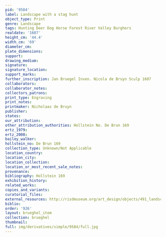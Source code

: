 ```yaml
---
pid: '9584'
label: Landscape with a stag hunt
object_type: Print
genre: Landscape
tags: Hunting Deer Dog Horse Forest River Valley Burghers
realdate: '1607'
height_cm: '44.4'
width_cm: '69'
diameter_cm: 
plate_dimensions: 
support: 
drawing_medium: 
signature: 
signature_location: 
support_marks: 
further_inscription: Jan Bruegel Inven. Nicola de Bruyn Sculp 1607
collaborators: 
collaborator_notes: 
collectors_patrons: 
print_type: Engraving
print_notes: 
printmaker: Nicholaas de Bruyn
publisher: 
states: 
our_attribution: 
other_attribution_authorities: Hollstein No. De Brun 169
ertz_1979: 
ertz_2008: 
bailey_walker: 
hollstein_no: De Brun 169
collection_type: Unknown/Not Applicable
location_country: 
location_city: 
location_collection: 
location_or_most_recent_sale_notes: 
provenance: 
bibliography: Hollstein 169
exhibition_history: 
related_works: 
copies_and_variants: 
curatorial_files: 
external_resources: http://risdmuseum.org/art_design/objects/491_landscape_with_stag_hunt
biblio: 
order: '926'
layout: brueghel_item
collection: brueghel
thumbnail: 
full: img/derivatives/simple/9584/full.jpg
---
```

